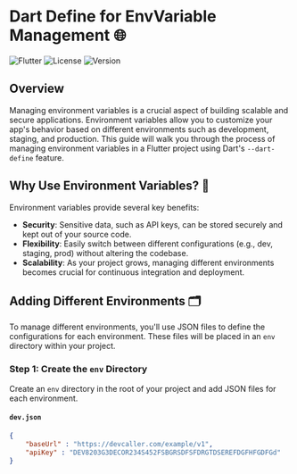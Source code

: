 # Dart Define for EnvVariable Management 🌐

![Flutter](https://img.shields.io/badge/Flutter-Env--Management-blue.svg)
![License](https://img.shields.io/badge/license-MIT-green.svg)
![Version](https://img.shields.io/badge/version-1.0.0-brightgreen.svg)

## Overview

Managing environment variables is a crucial aspect of building scalable and secure applications. Environment variables allow you to customize your app's behavior based on different environments such as development, staging, and production. This guide will walk you through the process of managing environment variables in a Flutter project using Dart's `--dart-define` feature.

## Why Use Environment Variables? 🤔

Environment variables provide several key benefits:

- **Security**: Sensitive data, such as API keys, can be stored securely and kept out of your source code.
- **Flexibility**: Easily switch between different configurations (e.g., dev, staging, prod) without altering the codebase.
- **Scalability**: As your project grows, managing different environments becomes crucial for continuous integration and deployment.

## Adding Different Environments 🗂️

To manage different environments, you'll use JSON files to define the configurations for each environment. These files will be placed in an `env` directory within your project.

### Step 1: Create the `env` Directory

Create an `env` directory in the root of your project and add JSON files for each environment.

#### `dev.json`
```json
{
    "baseUrl" : "https://devcaller.com/example/v1",
    "apiKey" : "DEV8203G3DECOR234S452FSBGRSDFSFDRGTDSEREFDGFHFGDFGd"
}

